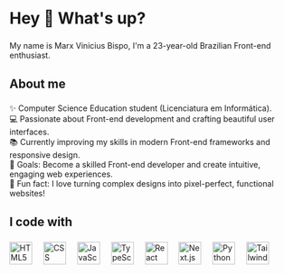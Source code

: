 <h1 align="left">Hey 👋 What's up?</h1>

###

<p align="left">My name is Marx Vinicius Bispo, I'm a 23-year-old Brazilian Front-end enthusiast.</p>

###

<h2 align="left">About me</h2>

###

<p align="left">
✨ Computer Science Education student (Licenciatura em Informática).<br>
💻 Passionate about Front-end development and crafting beautiful user interfaces.<br>
📚 Currently improving my skills in modern Front-end frameworks and responsive design.<br>
🎯 Goals: Become a skilled Front-end developer and create intuitive, engaging web experiences.<br>
🎨 Fun fact: I love turning complex designs into pixel-perfect, functional websites!</p>

###

<h2 align="left">I code with</h2>

###

<div align="left">
  <img src="https://cdn.jsdelivr.net/gh/devicons/devicon/icons/html5/html5-original.svg" height="40" alt="HTML5 logo"  />
  <img width="12" />
  <img src="https://cdn.jsdelivr.net/gh/devicons/devicon/icons/css3/css3-original.svg" height="40" alt="CSS logo"  />
  <img width="12" />
  <img src="https://cdn.jsdelivr.net/gh/devicons/devicon/icons/javascript/javascript-original.svg" height="40" alt="JavaScript logo"  />
  <img width="12" />
  <img src="https://cdn.jsdelivr.net/gh/devicons/devicon/icons/typescript/typescript-original.svg" height="40" alt="TypeScript logo"  />
  <img width="12" />
  <img src="https://cdn.jsdelivr.net/gh/devicons/devicon/icons/react/react-original.svg" height="40" alt="React logo"  />
  <img width="12" />
  <img src="https://cdn.jsdelivr.net/gh/devicons/devicon/icons/nextjs/nextjs-original.svg" height="40" alt="Next.js logo"  />
  <img width="12" />
 <img src="https://cdn.jsdelivr.net/gh/devicons/devicon/icons/python/python-original.svg" height="40" alt="Python logo"  />
  <img width="12" />
  <img src="https://cdn.jsdelivr.net/gh/devicons/devicon/icons/tailwindcss/tailwindcss-original.svg" height="40" alt="Tailwind CSS logo"  />
</div>
